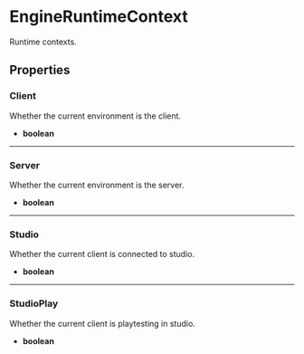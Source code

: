 # EngineRuntimeContext

Runtime contexts.

## Properties

### Client

Whether the current environment is the client.

* **boolean**

---

### Server

Whether the current environment is the server.

* **boolean**

---

### Studio

Whether the current client is connected to studio.

* **boolean**

---

### StudioPlay

Whether the current client is playtesting in studio.

* **boolean**